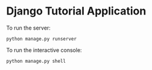 # Django Tutorial Application

To run the server:

    python manage.py runserver

To run the interactive console:

    python manage.py shell
